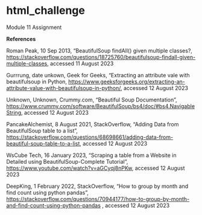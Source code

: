 # html_challenge
Module 11 Assignment


**References**

Roman Peak, 10 Sep 2013, “BeautifulSoup findAll() given multiple classes?, https://stackoverflow.com/questions/18725760/beautifulsoup-findall-given-multiple-classes, accessed 11 August 2023

Gurrrung, date unkown, Geek for Geeks, “Extracting an attribute vale with beautifulsoup in Python, https://www.geeksforgeeks.org/extracting-an-attribute-value-with-beautifulsoup-in-python/, accessed 12 August 2023

Unknown, Unknown, Crummy.com, “Beautiful Soup Documentation”, https://www.crummy.com/software/BeautifulSoup/bs4/doc/#bs4.NavigableString, accessed 12 August 2023

PancakeAlchemist, 8 August 2021, StackOverflow, “Adding Data from BeautifulSoup table to a list”, https://stackoverflow.com/questions/68698661/adding-data-from-beautiful-soup-table-to-a-list, accessed 12 August 2023

WsCube Tech,  16 January 2023, “Scraping a table from a Website in Detailed using BeautifulSoup-Complete Tutorial”, https://www.youtube.com/watch?v=aGCyqj8nPKw, accessed 12 August 2023

DeepKing, 1 February 2022, StackOverflow, “How to group by month and find count using python pandas”, https://stackoverflow.com/questions/70944177/how-to-group-by-month-and-find-count-using-python-pandas , accessed 12 August 2023
